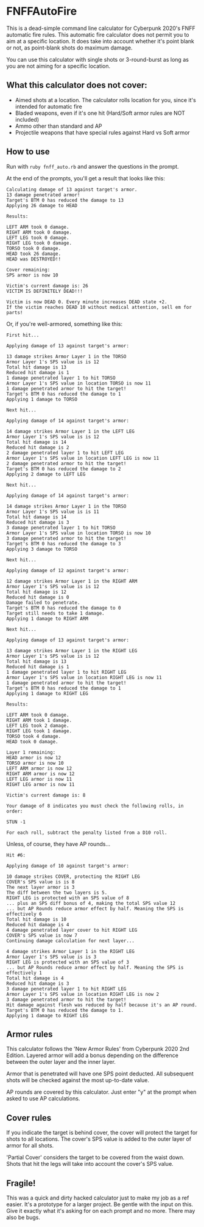 # FNFFAutoFire
This is a dead-simple command line calculator for Cyberpunk 2020's FNFF automatic fire rules. This automatic fire calculator does not permit you to aim at a specific location. It does take into account whether it's point blank or not, as point-blank shots do maximum damage.

You can use this calculator with single shots or 3-round-burst as long as you are not aiming for a specific location.

## What this calculator does not cover:
- Aimed shots at a location. The calculator rolls location for you, since it's intended for automatic fire
- Bladed weapons, even if it's one hit (Hard/Soft armor rules are NOT included)
- Ammo other than standard and AP
- Projectile weapons that have special rules against Hard vs Soft armor

## How to use
Run with `ruby fnff_auto.rb` and answer the questions in the prompt.

At the end of the prompts, you'll get a result that looks like this:

```
Calculating damage of 13 against target's armor.
13 damage penetrated armor!
Target's BTM 0 has reduced the damage to 13
Applying 26 damage to HEAD

Results:

LEFT ARM took 0 damage.
RIGHT ARM took 0 damage.
LEFT LEG took 0 damage.
RIGHT LEG took 0 damage.
TORSO took 0 damage.
HEAD took 26 damage.
HEAD was DESTROYED!!

Cover remaining:
SPS armor is now 10

Victim's current damage is: 26
VICTIM IS DEFINITELY DEAD!!!

Victim is now DEAD 0. Every minute increases DEAD state +2.
If the victim reaches DEAD 10 without medical attention, sell em for parts!
```

Or, if you're well-armored, something like this:

```
First hit...

Applying damage of 13 against target's armor:

13 damage strikes Armor Layer 1 in the TORSO
Armor Layer 1's SPS value is is 12
Total hit damage is 13
Reduced hit damage is 1
1 damage penetrated layer 1 to hit TORSO
Armor Layer 1's SPS value in location TORSO is now 11
1 damage penetrated armor to hit the target!
Target's BTM 0 has reduced the damage to 1
Applying 1 damage to TORSO

Next hit...

Applying damage of 14 against target's armor:

14 damage strikes Armor Layer 1 in the LEFT LEG
Armor Layer 1's SPS value is is 12
Total hit damage is 14
Reduced hit damage is 2
2 damage penetrated layer 1 to hit LEFT LEG
Armor Layer 1's SPS value in location LEFT LEG is now 11
2 damage penetrated armor to hit the target!
Target's BTM 0 has reduced the damage to 2
Applying 2 damage to LEFT LEG

Next hit...

Applying damage of 14 against target's armor:

14 damage strikes Armor Layer 1 in the TORSO
Armor Layer 1's SPS value is is 11
Total hit damage is 14
Reduced hit damage is 3
3 damage penetrated layer 1 to hit TORSO
Armor Layer 1's SPS value in location TORSO is now 10
3 damage penetrated armor to hit the target!
Target's BTM 0 has reduced the damage to 3
Applying 3 damage to TORSO

Next hit...

Applying damage of 12 against target's armor:

12 damage strikes Armor Layer 1 in the RIGHT ARM
Armor Layer 1's SPS value is is 12
Total hit damage is 12
Reduced hit damage is 0
Damage failed to penetrate.
Target's BTM 0 has reduced the damage to 0
Target still needs to take 1 damage.
Applying 1 damage to RIGHT ARM

Next hit...

Applying damage of 13 against target's armor:

13 damage strikes Armor Layer 1 in the RIGHT LEG
Armor Layer 1's SPS value is is 12
Total hit damage is 13
Reduced hit damage is 1
1 damage penetrated layer 1 to hit RIGHT LEG
Armor Layer 1's SPS value in location RIGHT LEG is now 11
1 damage penetrated armor to hit the target!
Target's BTM 0 has reduced the damage to 1
Applying 1 damage to RIGHT LEG

Results:

LEFT ARM took 0 damage.
RIGHT ARM took 1 damage.
LEFT LEG took 2 damage.
RIGHT LEG took 1 damage.
TORSO took 4 damage.
HEAD took 0 damage.

Layer 1 remaining:
HEAD armor is now 12
TORSO armor is now 10
LEFT ARM armor is now 12
RIGHT ARM armor is now 12
LEFT LEG armor is now 11
RIGHT LEG armor is now 11

Victim's current damage is: 8

Your damage of 8 indicates you must check the following rolls, in order:

STUN -1

For each roll, subtract the penalty listed from a D10 roll.
```

Unless, of course, they have AP rounds...

```
Hit #6:

Applying damage of 10 against target's armor:

10 damage strikes COVER, protecting the RIGHT LEG
COVER's SPS value is is 8
The next layer armor is 3
The diff between the two layers is 5.
RIGHT LEG is protected with an SPS value of 8
... plus an SPS diff bonus of 4, making the total SPS value 12
... but AP Rounds reduce armor effect by half. Meaning the SPS is effectively 6
Total hit damage is 10
Reduced hit damage is 4
4 damage penetrated layer cover to hit RIGHT LEG
COVER's SPS value is now 7
Continuing damage calculation for next layer...

4 damage strikes Armor Layer 1 in the RIGHT LEG
Armor Layer 1's SPS value is is 3
RIGHT LEG is protected with an SPS value of 3
... but AP Rounds reduce armor effect by half. Meaning the SPS is effectively 1
Total hit damage is 4
Reduced hit damage is 3
3 damage penetrated layer 1 to hit RIGHT LEG
Armor Layer 1's SPS value in location RIGHT LEG is now 2
3 damage penetrated armor to hit the target!
Hit damage against flesh was reduced by half because it's an AP round.
Target's BTM 0 has reduced the damage to 1.
Applying 1 damage to RIGHT LEG
```

## Armor rules
This calculator follows the 'New Armor Rules' from Cyberpunk 2020 2nd Edition. Layered armor will add a bonus depending on the difference between the outer layer and the inner layer.

Armor that is penetrated will have one SPS point deducted. All subsequent shots will be checked against the most up-to-date value.

AP rounds are covered by this calculator. Just enter "y" at the prompt when asked to use AP calculations.

## Cover rules
If you indicate the target is behind cover, the cover will protect the target for shots to all locations. The cover's SPS value is added to the outer layer of armor for all shots.

'Partial Cover' considers the target to be covered from the waist down. Shots that hit the legs will take into account the cover's SPS value.

## Fragile!
This was a quick and dirty hacked calculator just to make my job as a ref easier. It's a prototype for a larger project. Be gentle with the input on this. Give it exactly what it's asking for on each prompt and no more. There may also be bugs.
